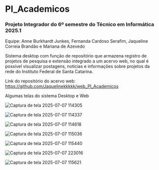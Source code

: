 # PI_Academicos
### Projeto Integrador do 6º semestre do Técnico em Informática 2025.1 
Equipe: Anne Burkhardt Junkes, Fernanda Cardoso Serafim, Jaqueline Correia Brandão e Mariana de Azevedo

Sistema desktop com função de repositório que armazena registro de projetos de pesquisa e extensão integrado a um acervo web, no qual é possível visualizar postagens, notícias e informações sobre projetos da rede do Instituto Federal de Santa Catarina.

Link do repositório do acervo web: https://github.com/Jaquelinekkkkk/web_PI_Academicos

Algumas telas do sistema Desktop e Web

![Captura de tela 2025-07-07 114305](https://github.com/user-attachments/assets/2ce89ebe-35dd-4b85-9f11-f505f1e341f5)

![Captura de tela 2025-07-07 114337](https://github.com/user-attachments/assets/9712f13a-32a4-4b31-9202-ee25dd4f0510)

![Captura de tela 2025-07-07 114618](https://github.com/user-attachments/assets/ef155735-ec8b-4bf4-a531-c942803b212d)

![Captura de tela 2025-07-07 115036](https://github.com/user-attachments/assets/98288fc0-a535-40cb-85be-1c57796062c5)

![Captura de tela 2025-07-07 115440](https://github.com/user-attachments/assets/045b194b-c736-4e3f-b4df-6cf59b021eb3)

![Captura de tela 2025-07-07 223016](https://github.com/user-attachments/assets/61bd50b5-d913-4b1f-b120-b8190ae2cada)

![Captura de tela 2025-07-07 115621](https://github.com/user-attachments/assets/db4ea73f-dce6-4ec6-a062-04845442d8c8)



